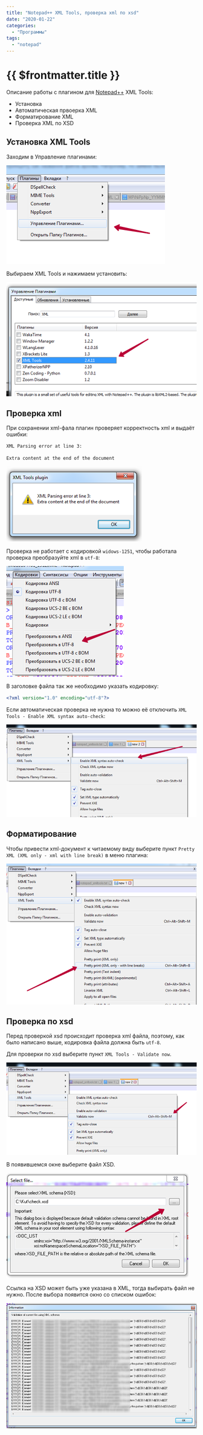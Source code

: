 ```yaml
---
title: "Notepad++ XML Tools, проверка xml по xsd"
date: "2020-01-22"
categories: 
  - "Программы"
tags: 
  - "notepad"
---
```


# {{ $frontmatter.title }}

Описание работы с плагином для [Notepad++](https://notepad-plus-plus.org/) XML Tools:

- Установка
- Автоматическая првоерка XML
- Форматирование XML
- Проверка XML по XSD

## Установка XML Tools

Заходим в Управление плагинами:

![Управление плагинами Notepad++](images/notepad_xmltools_01.png)

Выбираем XML Tools и нажимаем установить:

![Установка XML Tools в Notepad++](images/notepad_xmltools_02.png)

## Проверка xml

При сохранении xml-фала плагин проверяет корректность xml и выдаёт ошибки:

```
XML Parsing error at line 3:

Extra content at the end of the document
```

![Проверка XML в Notepad++](images/notepad_xmltools_03.png)

Проверка не работает с кодировкой `widows-1251`, чтобы работала проверка преобразуйте xml в `utf-8`:

![Смена кодировки XML файла ](images/notepad_xmltools_04.png)

В заголовке файла так же необходимо указать кодировку:

```xml
<?xml version="1.0" encoding="utf-8"?>
```

Если автоматическая проверка не нужна то можно её отключить `XML Tools - Enable XML syntax auto-check`:

![форматирование XML Notepad++](images/notepad_xmltools_06.png)

## Форматирование

Чтобы привести xml-документ к читаемому виду выберите пункт `Pretty XML (XML only - xml with line break)` в меню плагина:

![Автоматическая проверка xml Notepad++](images/notepad_xmltools_05.png)

## Проверка по xsd

Перед проверкой xsd происходит проверка xml файла, поэтому, как было написано выше, кодировка файла должна быть `utf-8`.

Для проверки по xsd выберите пункт `XML Tools - Validate now`.

![Проверка XSD Notepad++](images/notepad_xmltools_07.png)

В появившемся окне выберите файл XSD.

![Проверка XSD Notepad++](images/notepad_xmltools_08.png)

Ссылка на XSD может быть уже указана в XML, тогда выбирать файл не нужно. После выбора появится окно со списком ошибок:

![Проверка XSD Notepad++](images/notepad_xmltools_09.png)

